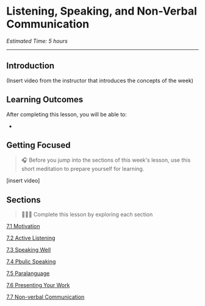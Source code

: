 # Listening, Speaking, and Non-Verbal Communication

*Estimated Time: 5 hours*

---
## Introduction
(Insert video from the instructor that introduces the concepts of the week)


## Learning Outcomes

After completing this lesson, you will be able to:

- 

## Getting Focused

> 🎧  Before you jump into the sections of this week's lesson, use this short meditation to prepare yourself for learning.

[insert video]

## Sections

> 👩🏿‍🏫 Complete this lesson by exploring each section

[7.1 Motivation](/communicating-for-success/listening-and-speaking-effectively/motivation.md)

[7.2 Active Listening](/communicating-for-success/listening-and-speaking-effectively/active-listening.md)
  
[7.3 Speaking Well](/communicating-for-success/listening-and-speaking-effectively/spontaneous-speaking.md)
  
[7.4 Pbulic Speaking](/communicating-for-success/listening-and-speaking-effectively/planned-speaking.md)
  
[7.5 Paralanguage](/communicating-for-success/listening-and-speaking-effectively/paralanguage.md)

[7.6 Presenting Your Work](/communicating-for-success/listening-and-speaking-effectively/presenting-work.nd)

[7.7 Non-verbal Communication](/communicating-for-success/listening-and-speaking-effectively/non-verbal.md)

